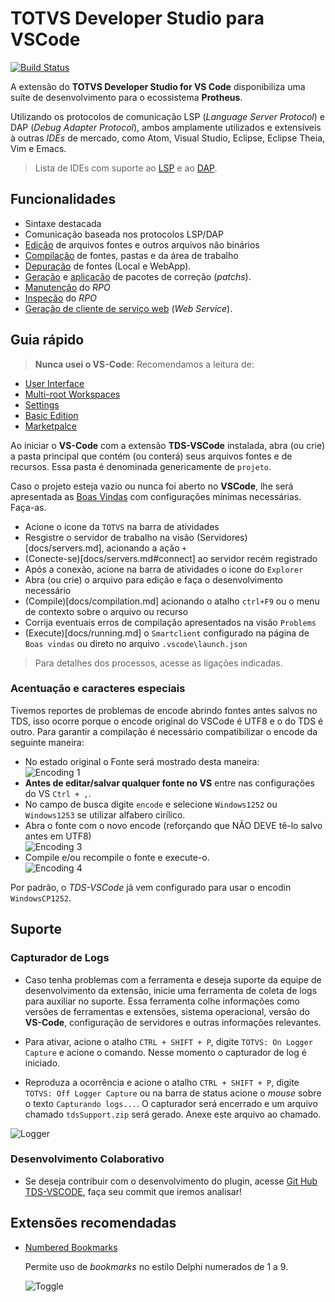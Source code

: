 # TOTVS Developer Studio para VSCode

[![Build Status](https://travis-ci.org/totvs/tds-vscode.svg?branch=master)](https://travis-ci.org/totvs/tds-vscode)

A extensão do **TOTVS Developer Studio for VS Code** disponibiliza uma suíte de desenvolvimento para o ecossistema **Protheus**.

Utilizando os protocolos de comunicação LSP (_Language Server Protocol_) e DAP (_Debug Adapter Protocol_), ambos amplamente utilizados e extensíveis à outras _IDEs_ de mercado, como Atom, Visual Studio, Eclipse, Eclipse Theia, Vim e Emacs.

> Lista de IDEs com suporte ao [LSP](https://microsoft.github.io/language-server-protocol/implementors/tools) e ao [DAP](https://microsoft.github.io/debug-adapter-protocol/implementors/tools).

## Funcionalidades

- Sintaxe destacada
- Comunicação baseada nos protocolos LSP/DAP
- [Edição](docs/editition.md) de arquivos fontes e outros arquivos não binários
- [Compilação](docs/compilation.md) de fontes, pastas e da área de trabalho
- [Depuração](docs/debugger.md) de fontes (Local e WebApp).
- [Geração](docs/build-patch.md) e [aplicação](docs/apply-patch.md) de pacotes de correção (_patchs_).
- [Manutenção](docs/rpo.md) do _RPO_
- [Inspeção](docs/rpo-inspector.md) do _RPO_
- [Geração de cliente de serviço web](docs/ws-client-generation.md) (_Web Service_).

## Guia rápido

> **Nunca usei o VS-Code**: Recomendamos a leitura de:

- [User Interface](https://code.visualstudio.com/docs/getstarted/userinterface)
- [Multi-root Workspaces](https://code.visualstudio.com/docs/editor/multi-root-workspaces)
- [Settings](https://code.visualstudio.com/docs/getstarted/settings)
- [Basic Edition](https://code.visualstudio.com/docs/editor/codebasics)
- [Marketpalce](https://code.visualstudio.com/docs/editor/extension-gallery)

Ao iniciar o **VS-Code** com a extensão **TDS-VSCode** instalada, abra (ou crie) a pasta principal que contém (ou conterá) seus arquivos fontes e de recursos. Essa pasta é denominada genericamente de `projeto`.

Caso o projeto esteja vazio ou nunca foi aberto no **VSCode**, lhe será apresentada as [Boas Vindas](docs/welcome.md) com configurações mínimas necessárias. Faça-as.

- Acione o icone da `TOTVS` na barra de atividades
- Resgistre o servidor de trabalho na visão (Servidores)[docs/servers.md], acionando a ação `+`
- (Conecte-se)[docs/servers.md#connect] ao servidor recém registrado
- Após a conexão, acione na barra de atividades o icone do `Explorer`
- Abra (ou crie) o arquivo para edição e faça o desenvolvimento necessário
- (Compile)[docs/compilation.md] acionando o atalho `ctrl+F9` ou o menu de contexto sobre o arquivo ou recurso
- Corrija eventuais erros de compilação apresentados na visão `Problems`
- (Execute)[docs/running.md] o `Smartclient` configurado na página de `Boas vindas` ou direto no arquivo `.vscode\launch.json`

> Para detalhes dos processos, acesse as ligações indicadas.

### Acentuação e caracteres especiais

Tivemos reportes de problemas de encode abrindo fontes antes salvos no TDS, isso ocorre porque o encode original do VSCode é UTF8 e o do TDS é outro.
Para garantir a compilação é necessário compatibilizar o encode da seguinte maneira:

- No estado original o Fonte será mostrado desta maneira:<br/>
  ![Encoding 1](https://raw.githubusercontent.com/totvs/tds-vscode/master/imagens/encoding/encoding1.png)
- **Antes de editar/salvar qualquer fonte no VS** entre nas configurações do VS `Ctrl + ,`.
- No campo de busca digite `encode` e selecione `Windows1252` ou `Windows1253` se utilizar alfabero cirílico.<br/>
- Abra o fonte com o novo encode (reforçando que NÃO DEVE tê-lo salvo antes em UTF8)<br/>
  ![Encoding 3](https://raw.githubusercontent.com/totvs/tds-vscode/master/imagens/encoding/encoding3.png)
- Compile e/ou recompile o fonte e execute-o.<br/>
  ![Encoding 4](https://raw.githubusercontent.com/totvs/tds-vscode/master/imagens/encoding/encoding4.png)

Por padrão, o _TDS-VSCode_ já vem configurado para usar o encodin `WindowsCP1252`.

## Suporte

### Capturador de Logs

- Caso tenha problemas com a ferramenta e deseja suporte da equipe de desenvolvimento da extensão, inicie uma ferramenta de coleta de logs para auxiliar no suporte. Essa ferramenta colhe informações como versões de ferramentas e extensões, sistema operacional, versão do **VS-Code**, configuração de servidores e outras informações relevantes.

- Para ativar, acione o atalho `CTRL + SHIFT + P`, digite `TOTVS: On Logger Capture` e acione o comando. Nesse momento o capturador de log é iniciado.

- Reproduza a ocorrência e acione o atalho `CTRL + SHIFT + P`, digite `TOTVS: Off Logger Capture` ou na barra de status acione o _mouse_ sobre o texto `Capturando logs...`. O capturador será encerrado e um arquivo chamado `tdsSupport.zip` será gerado. Anexe este arquivo ao chamado.

![Logger](https://raw.githubusercontent.com/totvs/tds-vscode/master/imagens/gifs/Logger.gif)

### Desenvolvimento Colaborativo

- Se deseja contribuir com o desenvolvimento do plugin, acesse [Git Hub TDS-VSCODE](https://github.com/totvs/tds-vscode), faça seu commit que iremos analisar!

## Extensões recomendadas

- [Numbered Bookmarks](https://marketplace.visualstudio.com/items?itemName=alefragnani.numbered-bookmarks)

  Permite uso de _bookmarks_ no estilo Delphi numerados de 1 a 9.

  ![Toggle](https://github.com/alefragnani/vscode-numbered-bookmarks/raw/master/images/numbered-bookmarks-toggle.png)
